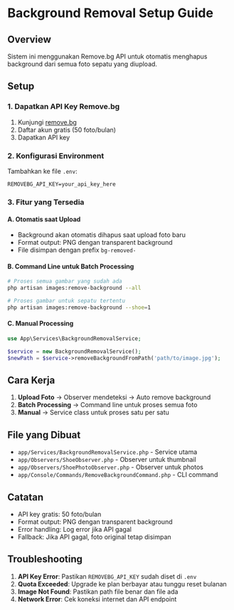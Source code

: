 # Background Removal Setup Guide

## Overview
Sistem ini menggunakan Remove.bg API untuk otomatis menghapus background dari semua foto sepatu yang diupload.

## Setup

### 1. Dapatkan API Key Remove.bg
1. Kunjungi [remove.bg](https://www.remove.bg/api)
2. Daftar akun gratis (50 foto/bulan)
3. Dapatkan API key

### 2. Konfigurasi Environment
Tambahkan ke file `.env`:
```env
REMOVEBG_API_KEY=your_api_key_here
```

### 3. Fitur yang Tersedia

#### A. Otomatis saat Upload
- Background akan otomatis dihapus saat upload foto baru
- Format output: PNG dengan transparent background
- File disimpan dengan prefix `bg-removed-`

#### B. Command Line untuk Batch Processing
```bash
# Proses semua gambar yang sudah ada
php artisan images:remove-background --all

# Proses gambar untuk sepatu tertentu
php artisan images:remove-background --shoe=1
```

#### C. Manual Processing
```php
use App\Services\BackgroundRemovalService;

$service = new BackgroundRemovalService();
$newPath = $service->removeBackgroundFromPath('path/to/image.jpg');
```

## Cara Kerja

1. **Upload Foto** → Observer mendeteksi → Auto remove background
2. **Batch Processing** → Command line untuk proses semua foto
3. **Manual** → Service class untuk proses satu per satu

## File yang Dibuat

- `app/Services/BackgroundRemovalService.php` - Service utama
- `app/Observers/ShoeObserver.php` - Observer untuk thumbnail
- `app/Observers/ShoePhotoObserver.php` - Observer untuk photos
- `app/Console/Commands/RemoveBackgroundCommand.php` - CLI command

## Catatan

- API key gratis: 50 foto/bulan
- Format output: PNG dengan transparent background
- Error handling: Log error jika API gagal
- Fallback: Jika API gagal, foto original tetap disimpan

## Troubleshooting

1. **API Key Error**: Pastikan `REMOVEBG_API_KEY` sudah diset di `.env`
2. **Quota Exceeded**: Upgrade ke plan berbayar atau tunggu reset bulanan
3. **Image Not Found**: Pastikan path file benar dan file ada
4. **Network Error**: Cek koneksi internet dan API endpoint 